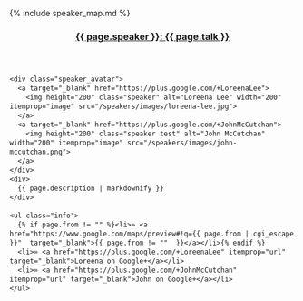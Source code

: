 {% include speaker_map.md %}

<div itemscope="" itemtype="http://schema.org/Person">
  <header class="scrollTarget">
    <h3><a href="{{ page.url }}"><span itemprop="name">{{ page.speaker }}</span>: {{ page.talk }}</a></h3>
  </header>

  <section class="description">

    <div class="speaker_avatar">
      <a target="_blank" href="https://plus.google.com/+LoreenaLee">
        <img height="200" class="speaker" alt="Loreena Lee" width="200" itemprop="image" src="/speakers/images/loreena-lee.jpg">
      </a>
      <a target="_blank" href="https://plus.google.com/+JohnMcCutchan">
        <img height="200" class="speaker test" alt="John McCutchan" width="200" itemprop="image" src="/speakers/images/john-mccutchan.png">
      </a>
    </div>
    <div>
      {{ page.description | markdownify }}
    </div>

    <ul class="info">
      {% if page.from != "" %}<li>» <a href="https://www.google.com/maps/preview#!q={{ page.from | cgi_escape }}"  target="_blank">{{ page.from != ""  }}</a></li>{% endif %}
      <li>» <a href="https://plus.google.com/+LoreenaLee" itemprop="url" target="_blank">Loreena on Google+</a></li>
      <li>» <a href="https://plus.google.com/+JohnMcCutchan" itemprop="url" target="_blank">John on Google+</a></li>
    </ul>
  </section>
</div>
